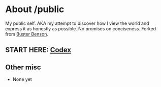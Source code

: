 # About /public

My public self. AKA my attempt to discover how I view the world and express it as honestly as possible. No promises on conciseness. Forked from [Buster Benson](https://github.com/busterbenson/public).

## START HERE: [Codex](Codex.md)

## Other misc

* None yet

